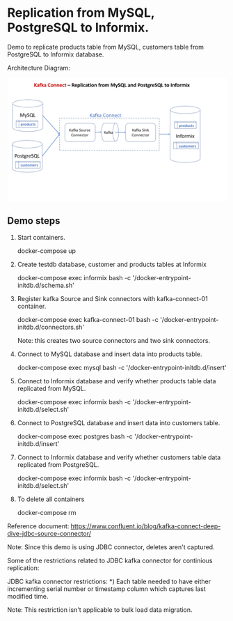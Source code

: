 # Replication from MySQL, PostgreSQL to Informix.

Demo to replicate products table from MySQL, customers table from PostgreSQL to Informix database.

Architecture Diagram:

![alt text](connect.png "Architecture Diagram")


## Demo steps

1. Start containers.

   docker-compose up

2. Create testdb database, customer and products tables at Informix

   docker-compose exec informix bash -c '/docker-entrypoint-initdb.d/schema.sh'

3. Register kafka Source and Sink connectors with kafka-connect-01 container.
   
   docker-compose exec  kafka-connect-01 bash -c '/docker-entrypoint-initdb.d/connectors.sh'

   Note: this creates two source connectors and two sink connectors.

4. Connect to MySQL database and insert data into products table.

   docker-compose exec mysql bash -c '/docker-entrypoint-initdb.d/insert'

5. Connect to Informix database and verify whether products table data replicated from MySQL.
   
   docker-compose exec informix bash -c '/docker-entrypoint-initdb.d/select.sh'

6. Connect to PostgreSQL database and insert data into customers table.
   
   docker-compose exec postgres bash -c '/docker-entrypoint-initdb.d/insert'

5. Connect to Informix database and verify whether customers table data replicated from PostgreSQL.
   
   docker-compose exec informix bash -c '/docker-entrypoint-initdb.d/select.sh'


6. To delete all containers
   
   docker-compose rm

Reference document: https://www.confluent.io/blog/kafka-connect-deep-dive-jdbc-source-connector/

Note: Since this demo is using JDBC connector, deletes aren't captured.

Some of the restrictions related to JDBC kafka connector for continious replication:

JDBC kafka connector restrictions:
*) Each table needed to have either incrementing serial number or timestamp column which captures last modified time.

Note: This restriction isn't applicable to bulk load data migration.

